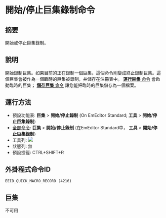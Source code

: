 # 開始/停止巨集錄制命令

## 摘要

開始或停止巨集錄制。

## 說明

開始錄制巨集。如果目前的正在錄制一個巨集，這個命令則變成終止錄制巨集。這個巨集會被作為一個臨時的巨集被錄制，并儲存在注冊表中。 [**運行巨集** 命令](quick_macro_run) 會啟動臨時的巨集； [**儲存巨集** 命令](macro_save) 讓您能把臨時的巨集儲存為一個檔案。

## 運行方法

- 預設功能表: **巨集** \> **開始/停止錄制** (On EmEditor
Standard; **工具** \> **開始/停止巨集錄制**)
- [全部命令](../tools/all_commands): **巨集**
\> **開始/停止錄制** (在EmEditor Standard中， **工具** \> **開始/停止巨集錄制**)
- 工具列: ![](../../images/quickmacrorecord..png)
- 狀態列: 無
- 預設捷徑: CTRL+SHIFT+R

## 外掛程式命令ID

```
EEID_QUICK_MACRO_RECORD (4216)
```

## 巨集

不可用
